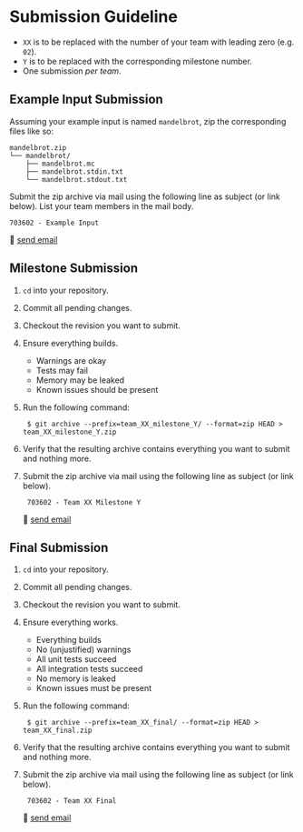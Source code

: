 # Submission Guideline

- `XX` is to be replaced with the number of your team with leading zero (e.g. `02`).
- `Y` is to be replaced with the corresponding milestone number.
- One submission *per team*.

## Example Input Submission

Assuming your example input is named `mandelbrot`, zip the corresponding files like so:

    mandelbrot.zip
    └── mandelbrot/
        ├── mandelbrot.mc
        ├── mandelbrot.stdin.txt
        └── mandelbrot.stdout.txt

Submit the zip archive via mail using the following line as subject (or link below).
List your team members in the mail body.

    703602 - Example Input

📧 [send email](mailto:alexander.hirsch@uibk.ac.at?subject=703602%20-%20Example%20Input)

## Milestone Submission

1. `cd` into your repository.
2. Commit all pending changes.
3. Checkout the revision you want to submit.
4. Ensure everything builds.
    - Warnings are okay
    - Tests may fail
    - Memory may be leaked
    - Known issues should be present
5. Run the following command:

        $ git archive --prefix=team_XX_milestone_Y/ --format=zip HEAD > team_XX_milestone_Y.zip

6. Verify that the resulting archive contains everything you want to submit and nothing more.
7. Submit the zip archive via mail using the following line as subject (or link below).

        703602 - Team XX Milestone Y

    📧 [send email](mailto:alexander.hirsch@uibk.ac.at?subject=703602%20-%20Team%20XX%20Milestone%20Y)

## Final Submission

1. `cd` into your repository.
2. Commit all pending changes.
3. Checkout the revision you want to submit.
4. Ensure everything works.
    - Everything builds
    - No (unjustified) warnings
    - All unit tests succeed
    - All integration tests succeed
    - No memory is leaked
    - Known issues must be present
5. Run the following command:

        $ git archive --prefix=team_XX_final/ --format=zip HEAD > team_XX_final.zip

6. Verify that the resulting archive contains everything you want to submit and nothing more.
7. Submit the zip archive via mail using the following line as subject (or link below).

        703602 - Team XX Final

    📧 [send email](mailto:alexander.hirsch@uibk.ac.at?subject=703602%20-%20Team%20XX%20Final)
